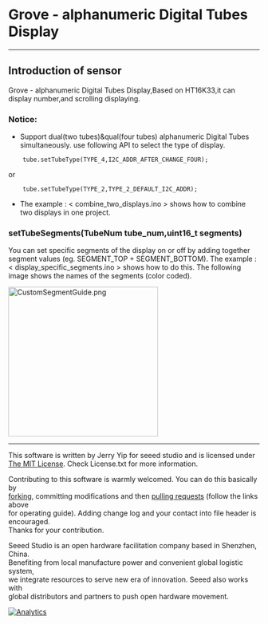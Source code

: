 # Grove - alphanumeric Digital Tubes Display

***  

## Introduction of sensor
Grove - alphanumeric Digital Tubes Display,Based on HT16K33,it can display number,and scrolling displaying.


### Notice:
* Support dual(two tubes)&qual(four tubes) alphanumeric Digital Tubes simultaneously. use following API to select   the  type of display.
```
    tube.setTubeType(TYPE_4,I2C_ADDR_AFTER_CHANGE_FOUR);
```
or  

```
    tube.setTubeType(TYPE_2,TYPE_2_DEFAULT_I2C_ADDR);
```
* The example : < combine_two_displays.ino > shows how to combine two displays in one project.

### setTubeSegments(TubeNum tube_num,uint16_t segments)
You can set specific segments of the display on or off by adding together segment values (eg. SEGMENT_TOP + SEGMENT_BOTTOM). The example : < display_specific_segments.ino > shows how to do this. The following image shows the names of the segments (color coded).

<img src="https://github.com/dagwoodland/Seeed_Alphanumeric_Display_HT16K33/blob/master/CustomSegmentGuide.png" alt="CustomSegmentGuide.png" width="300px">

***


This software is written by Jerry Yip for seeed studio and is licensed under [The MIT License](http://opensource.org/licenses/mit-license.php). Check License.txt for more information.<br>

Contributing to this software is warmly welcomed. You can do this basically by<br>
[forking](https://help.github.com/articles/fork-a-repo), committing modifications and then [pulling requests](https://help.github.com/articles/using-pull-requests) (follow the links above<br>
for operating guide). Adding change log and your contact into file header is encouraged.<br>
Thanks for your contribution.

Seeed Studio is an open hardware facilitation company based in Shenzhen, China. <br>
Benefiting from local manufacture power and convenient global logistic system, <br>
we integrate resources to serve new era of innovation. Seeed also works with <br>
global distributors and partners to push open hardware movement.<br>


[![Analytics](https://ga-beacon.appspot.com/UA-46589105-3/grove-led-matrix-driver-ht16k33)](https://github.com/igrigorik/ga-beacon)
